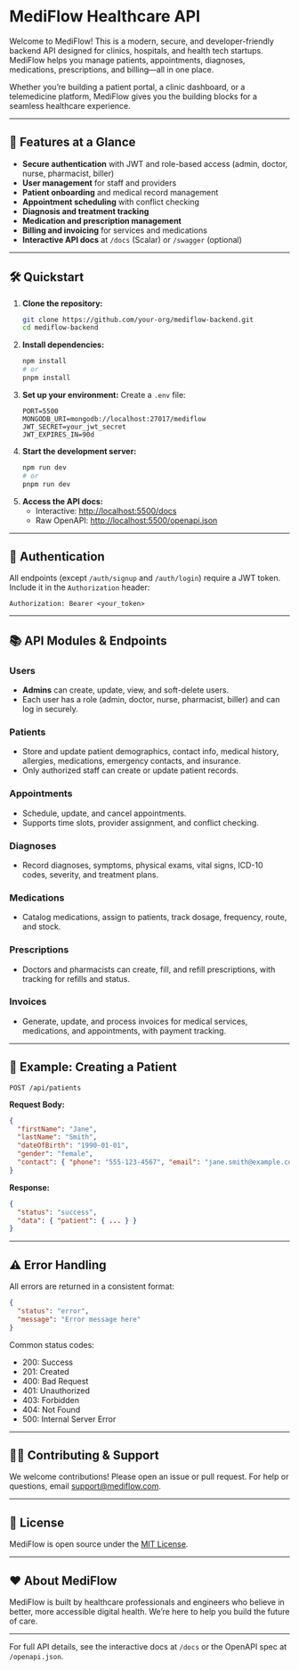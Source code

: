 # MediFlow Healthcare API

Welcome to MediFlow! This is a modern, secure, and developer-friendly backend API designed for clinics, hospitals, and health tech startups. MediFlow helps you manage patients, appointments, diagnoses, medications, prescriptions, and billing—all in one place.

Whether you’re building a patient portal, a clinic dashboard, or a telemedicine platform, MediFlow gives you the building blocks for a seamless healthcare experience.

---

## 🚀 Features at a Glance
- **Secure authentication** with JWT and role-based access (admin, doctor, nurse, pharmacist, biller)
- **User management** for staff and providers
- **Patient onboarding** and medical record management
- **Appointment scheduling** with conflict checking
- **Diagnosis and treatment tracking**
- **Medication and prescription management**
- **Billing and invoicing** for services and medications
- **Interactive API docs** at `/docs` (Scalar) or `/swagger` (optional)

---

## 🛠️ Quickstart

1. **Clone the repository:**
   ```bash
   git clone https://github.com/your-org/mediflow-backend.git
   cd mediflow-backend
   ```
2. **Install dependencies:**
   ```bash
   npm install
   # or
   pnpm install
   ```
3. **Set up your environment:**
   Create a `.env` file:
   ```env
   PORT=5500
   MONGODB_URI=mongodb://localhost:27017/mediflow
   JWT_SECRET=your_jwt_secret
   JWT_EXPIRES_IN=90d
   ```
4. **Start the development server:**
   ```bash
   npm run dev
   # or
   pnpm run dev
   ```
5. **Access the API docs:**
   - Interactive: [http://localhost:5500/docs](http://localhost:5500/docs)
   - Raw OpenAPI: [http://localhost:5500/openapi.json](http://localhost:5500/openapi.json)

---

## 🔐 Authentication
All endpoints (except `/auth/signup` and `/auth/login`) require a JWT token. Include it in the `Authorization` header:
```
Authorization: Bearer <your_token>
```

---

## 📚 API Modules & Endpoints

### Users
- **Admins** can create, update, view, and soft-delete users.
- Each user has a role (admin, doctor, nurse, pharmacist, biller) and can log in securely.

### Patients
- Store and update patient demographics, contact info, medical history, allergies, medications, emergency contacts, and insurance.
- Only authorized staff can create or update patient records.

### Appointments
- Schedule, update, and cancel appointments.
- Supports time slots, provider assignment, and conflict checking.

### Diagnoses
- Record diagnoses, symptoms, physical exams, vital signs, ICD-10 codes, severity, and treatment plans.

### Medications
- Catalog medications, assign to patients, track dosage, frequency, route, and stock.

### Prescriptions
- Doctors and pharmacists can create, fill, and refill prescriptions, with tracking for refills and status.

### Invoices
- Generate, update, and process invoices for medical services, medications, and appointments, with payment tracking.

---

## 📝 Example: Creating a Patient
```http
POST /api/patients
```
**Request Body:**
```json
{
  "firstName": "Jane",
  "lastName": "Smith",
  "dateOfBirth": "1990-01-01",
  "gender": "female",
  "contact": { "phone": "555-123-4567", "email": "jane.smith@example.com" }
}
```
**Response:**
```json
{
  "status": "success",
  "data": { "patient": { ... } }
}
```

---

## ⚠️ Error Handling
All errors are returned in a consistent format:
```json
{
  "status": "error",
  "message": "Error message here"
}
```
Common status codes:
- 200: Success
- 201: Created
- 400: Bad Request
- 401: Unauthorized
- 403: Forbidden
- 404: Not Found
- 500: Internal Server Error

---

## 🧑‍💻 Contributing & Support
We welcome contributions! Please open an issue or pull request. For help or questions, email [support@mediflow.com](mailto:support@mediflow.com).

---

## 📄 License
MediFlow is open source under the [MIT License](https://opensource.org/licenses/MIT).

---

## ❤️ About MediFlow
MediFlow is built by healthcare professionals and engineers who believe in better, more accessible digital health. We’re here to help you build the future of care.

---

For full API details, see the interactive docs at `/docs` or the OpenAPI spec at `/openapi.json`. 
